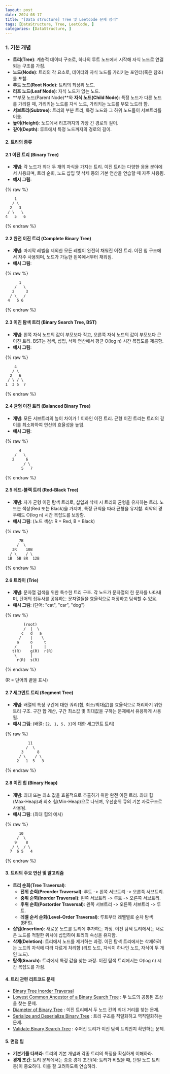 ```yaml
---
layout: post
date: 2024-08-17
title: "[Data structure] Tree 및 Leetcode 문제 정리"
tags: [DataStructure, Tree, LeetCode, ]
categories: [DataStructure, ]
---
```



### 1. 기본 개념

- **트리(Tree)**: 계층적 데이터 구조로, 하나의 루트 노드에서 시작해 자식 노드로 연결되는 구조를 가짐.
- **노드(Node)**: 트리의 각 요소로, 데이터와 자식 노드를 가리키는 포인터(혹은 참조)를 포함.
- **루트 노드(Root Node)**: 트리의 최상위 노드.
- **리프 노드(Leaf Node)**: 자식 노드가 없는 노드.
- **부모 노드(Parent Node)**와 **자식 노드(Child Node)**: 특정 노드가 다른 노드를 가리킬 때, 가리키는 노드를 자식 노드, 가리키는 노드를 부모 노드라 함.
- **서브트리(Subtree)**: 트리의 부분 트리, 특정 노드와 그 하위 노드들이 서브트리를 이룸.
- **높이(Height)**: 노드에서 리프까지의 가장 긴 경로의 길이.
- **깊이(Depth)**: 루트에서 특정 노드까지의 경로의 길이.

#### 2. 트리의 종류


#### 2.1 **이진 트리 (Binary Tree)**

- **개념**: 각 노드가 최대 두 개의 자식을 가지는 트리. 이진 트리는 다양한 응용 분야에서 사용되며, 트리 순회, 노드 삽입 및 삭제 등의 기본 연산을 연습할 때 자주 사용됨.
- **예시 그림**:


{% raw %}
```text
    1
   / \
  2   3
 / \   \
4   5   6
```
{% endraw %}



#### 2.2 **완전 이진 트리 (Complete Binary Tree)**

- **개념**: 마지막 레벨을 제외한 모든 레벨이 완전히 채워진 이진 트리. 이진 힙 구조에서 자주 사용되며, 노드가 가능한 왼쪽에서부터 채워짐.
- **예시 그림**:


{% raw %}
```text
      1
    /   \
   2     3
  / \   /
 4   5 6
```
{% endraw %}



#### 2.3 **이진 탐색 트리 (Binary Search Tree, BST)**

- **개념**: 왼쪽 자식 노드의 값이 부모보다 작고, 오른쪽 자식 노드의 값이 부모보다 큰 이진 트리. BST는 검색, 삽입, 삭제 연산에서 평균 O(log n) 시간 복잡도를 제공함.
- **예시 그림**:


{% raw %}
```text
    4
   / \
  2   6
 / \ / \
1  3 5  7
```
{% endraw %}



#### 2.4 **균형 이진 트리 (Balanced Binary Tree)**

- **개념**: 모든 서브트리의 높이 차이가 1 이하인 이진 트리. 균형 이진 트리는 트리의 깊이를 최소화하여 연산의 효율성을 높임.
- **예시 그림**:


{% raw %}
```text
      4
    /   \
   2     6
        / \
       5   7
```
{% endraw %}



#### 2.5 **레드-블랙 트리 (Red-Black Tree)**

- **개념**: 자가 균형 이진 탐색 트리로, 삽입과 삭제 시 트리의 균형을 유지하는 트리. 노드는 색상(Red 또는 Black)을 가지며, 특정 규칙을 따라 균형을 유지함. 최악의 경우에도 O(log n) 시간 복잡도를 보장함.
- **예시 그림**:
(노드 색상: R = Red, B = Black)


{% raw %}
```text
      7B
     /  \
   3R    10B
  / \    / \
 1B  5B 8R  12B
```
{% endraw %}



#### 2.6 **트라이 (Trie)**

- **개념**: 문자열 검색을 위한 특수한 트리 구조. 각 노드가 문자열의 한 문자를 나타내며, 단어의 접두사를 공유하는 문자열들을 효율적으로 저장하고 탐색할 수 있음.
- **예시 그림**:
(단어: "cat", "car", "dog")


{% raw %}
```text
        (root)
        /  |  \
       c   d   a
      /    |    \
     a     o     t
    /      |     |
   t(R)    g(R)  r(R)
    \      |
     r(R)  s(R)
```
{% endraw %}



(R = 단어의 끝을 표시)


#### 2.7 **세그먼트 트리 (Segment Tree)**

- **개념**: 배열의 특정 구간에 대한 쿼리(합, 최소/최대값)를 효율적으로 처리하기 위한 트리 구조. 구간 합 계산, 구간 최소값 및 최대값을 구하는 문제에서 유용하게 사용됨.
- **예시 그림**:
(배열: `[2, 1, 5, 3]`에 대한 세그먼트 트리)


{% raw %}
```text
          11
         /  \
       3      8
      / \    / \
     2   1  5   3
```
{% endraw %}



#### 2.8 **이진 힙 (Binary Heap)**

- **개념**: 최대 또는 최소 값을 효율적으로 추출하기 위한 완전 이진 트리. 최대 힙(Max-Heap)과 최소 힙(Min-Heap)으로 나뉘며, 우선순위 큐의 기본 자료구조로 사용됨.
- **예시 그림**:
(최대 힙의 예시)


{% raw %}
```text
      10
     /  \
    9    8
   / \  / \
  7  6 5   4
```
{% endraw %}



#### 3. 트리의 주요 연산 및 알고리즘

- **트리 순회(Tree Traversal)**:
	- **전위 순회(Preorder Traversal)**: 루트 -> 왼쪽 서브트리 -> 오른쪽 서브트리.
	- **중위 순회(Inorder Traversal)**: 왼쪽 서브트리 -> 루트 -> 오른쪽 서브트리.
	- **후위 순회(Postorder Traversal)**: 왼쪽 서브트리 -> 오른쪽 서브트리 -> 루트.
	- **레벨 순서 순회(Level-Order Traversal)**: 루트부터 레벨별로 순차 탐색 (BFS).
- **삽입(Insertion)**: 새로운 노드를 트리에 추가하는 과정. 이진 탐색 트리에서는 새로운 노드를 적절한 위치에 삽입하여 트리의 속성을 유지함.
- **삭제(Deletion)**: 트리에서 노드를 제거하는 과정. 이진 탐색 트리에서는 삭제하려는 노드의 자식에 따라 다르게 처리함 (리프 노드, 자식이 하나인 노드, 자식이 두 개인 노드).
- **탐색(Search)**: 트리에서 특정 값을 찾는 과정. 이진 탐색 트리에서는 O(log n) 시간 복잡도를 가짐.

#### 4. 트리 관련 리트코드 문제

- [Binary Tree Inorder Traversal](https://leetcode.com/problems/binary-tree-inorder-traversal)
- [Lowest Common Ancestor of a Binary Search Tree](https://leetcode.com/problems/lowest-common-ancestor-of-a-binary-search-tree/) : 두 노드의 공통된 조상을 찾는 문제.
- [Diameter of Binary Tree](https://leetcode.com/problems/diameter-of-binary-tree/) : 이진 트리에서 두 노드 간의 최대 거리를 찾는 문제.
- [Serialize and Deserialize Binary Tree](https://leetcode.com/problems/serialize-and-deserialize-binary-tree) : 트리 구조를 직렬화하고 역직렬화하는 문제.
- [Validate Binary Search Tree](https://leetcode.com/problems/validate-binary-search-tree) : 주어진 트리가 이진 탐색 트리인지 확인하는 문제.

#### 5. **면접 팁**

- **기본기를 다져라**: 트리의 기본 개념과 각종 트리의 특징을 확실하게 이해하라.
- **경계 조건**: 트리 문제에서는 종종 경계 조건(예: 트리가 비었을 때, 단일 노드 트리 등)이 중요하다. 이를 잘 고려하도록 연습하라.
